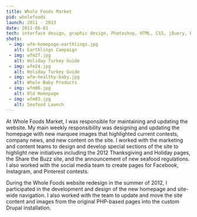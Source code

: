 ```yaml
---
title: Whole Foods Market
pid: wholefoods
launch: 2011 - 2013
date: 2011-06-01
tech: interface design, graphic design, Photoshop, HTML, CSS, jQuery, Drupal
shots:
 - img: wfm-homepage-earthlings.jpg
   alt: Earthlings Campaign
 - img: wfm27.jpg
   alt: Holiday Turkey Guide
 - img: wfm24.jpg
   alt: Holiday Turkey Guide
 - img: wfm-healthy-baby.jpg
   alt: Whole Baby Products
 - img: wfm06.jpg
   alt: Old Homepage
 - img: wfm03.jpg
   alt: Seafood Launch
---
```

At Whole Foods Market, I was responsible for maintaining and updating the website. My main weekly responsibility was designing and updating the homepage with new marquee images that highlighted current contests, company news, and new content on the site. I worked with the marketing and content teams to design and develop special sections of the site to highlight new initiatives including the 2012 Thanksgiving and Holiday pages, the Share the Buzz site, and the announcement of new seafood regulations. I also worked with the social media team to create pages for Facebook, Instagram, and Pinterest contests.

During the Whole Foods website redesign in the summer of 2012, I participated in the development and design of the new homepage and site-wide navigation. I also worked with the team to update and move the site content and images from the original PHP-based pages into the custom Drupal installation.
